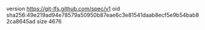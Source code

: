version https://git-lfs.github.com/spec/v1
oid sha256:49e219ad94e78579a50950b87eae6c3e81541daab8ecf5e9b54bab82ca8645ad
size 4676
